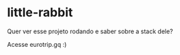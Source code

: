 # little-rabbit

Quer ver esse projeto rodando e saber sobre a stack dele? 

Acesse eurotrip.gq   :)


